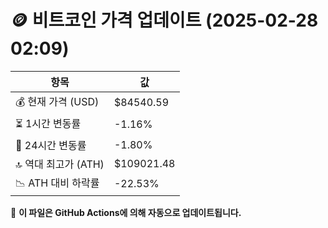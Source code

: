 # 🪙 비트코인 가격 업데이트 (2025-02-28 02:09)

| 항목                | 값 |
|--------------------|----------------|
| 💰 현재 가격 (USD) | $84540.59 |
| ⏳ 1시간 변동률    | -1.16% |
| 📆 24시간 변동률   | -1.80% |
| 🔝 역대 최고가 (ATH) | $109021.48 |
| 📉 ATH 대비 하락률 | -22.53% |

🔄 **이 파일은 GitHub Actions에 의해 자동으로 업데이트됩니다.**
